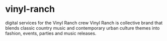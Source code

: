 # vinyl-ranch
digital services for the Vinyl Ranch crew
Vinyl Ranch is collective brand that blends classic country music and contemporary urban culture themes into fashion, events, parties and music releases.
